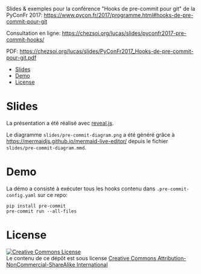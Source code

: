 Slides & exemples pour la conférence "Hooks de pre-commit pour git" de la PyConFr 2017:
https://www.pycon.fr/2017/programme.html#hooks-de-pre-commit-pour-git

Consultation en ligne: https://chezsoi.org/lucas/slides/pyconfr2017-pre-commit-hooks/

PDF: https://chezsoi.org/lucas/slides/PyConFr2017_Hooks-de-pre-commit-pour-git.pdf

<!-- toc -->

- [Slides](#slides)
- [Demo](#demo)
- [License](#license)

<!-- tocstop -->

# Slides

La présentation a été réalisé avec [reveal.js](https://github.com/hakimel/reveal.js/).

Le diagramme `slides/pre-commit-diagram.png` a été généré grâce à https://mermaidjs.github.io/mermaid-live-editor/ depuis le fichier `slides/pre-commit-diagram.mmd`.


# Demo

La démo a consisté à exécuter tous les hooks contenu dans `.pre-commit-config.yaml` sur ce repo:
```
pip install pre-commit
pre-commit run --all-files
```

# License

<a rel="license" href="http://creativecommons.org/licenses/by-nc-sa/4.0/"><img alt="Creative Commons License" style="border-width:0" src="https://i.creativecommons.org/l/by-nc-sa/4.0/88x31.png" /></a><br />Le contenu de ce dépôt est sous license <a rel="license" href="http://creativecommons.org/licenses/by-nc-sa/4.0/">Creative Commons Attribution-NonCommercial-ShareAlike International</a>
